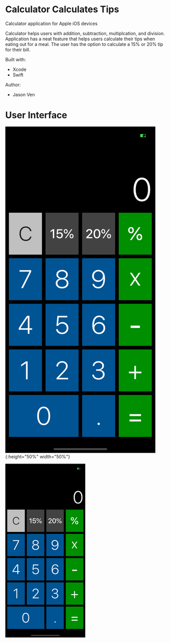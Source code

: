 # Calculator Calculates Tips
Calculator application for Apple iOS devices

Calculator helps users with addition, subtraction, multiplcation, and division. Application has a neat feature that helps users calculate their tips when eating out for a meal. The user has the option to calculate a 15% or 20% tip for their bill. 

Built with:
- Xcode
- Swift

Author: 
- Jason Ven

# User Interface
![iOS Calculator](https://github.com/venjason/Calculator_Calculates_Tips/blob/master/user_interface.png){:height="50%" width="50%"}

<img src="https://github.com/venjason/Calculator_Calculates_Tips/blob/master/user_interface.png" width="50%" height="50%">
